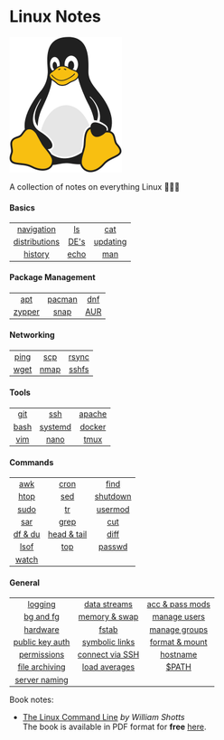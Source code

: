 # Linux Notes 

![Linux Penguin Logo](img/penguin.png)

A collection of notes on everything Linux 🐧🐧🐧

#### Basics
| | | |
| :-------: | :-------: | :-------: |
| [navigation](basics/navigation.md) | [ls](basics/ls.md) | [cat](basics/cat.md) |
| [distributions](basics/distro.md) | [DE's](basics/de.md) | [updating](basics/updating.md) |
| [history](basics/history.md) | [echo](basics/echo.md) | [man](basics/man.md) |


#### Package Management 
| | | |
| :-------: | :-------: | :-------: |
| [apt](pkg_mgmt/apt.md) | [pacman](pkg_mgmt/pacman.md) | [dnf](pkg_mgmt/dnf.md) |
| [zypper](pkg_mgmt/zypper.md) | [snap](pkg_mgmt/snap.md) | [AUR](pkg_mgmt/aur.md) |

#### Networking 
| | | |
| :-------: | :-------: | :-------: |
| [ping](networking/ping.md) | [scp](networking/scp.md) | [rsync](networking/rsync.md) |
| [wget](networking/wget.md) | [nmap](networking/nmap.md) | [sshfs](networking/sshfs.md) |

#### Tools 
| | | |
| :-------: | :-------: | :-------: |
| [git](tools/git/README.md) | [ssh](tools/ssh/README.md) | [apache](tools/apache.md) |
| [bash](tools/bash/README.md) | [systemd](tools/systemd/README.md) | [docker](tools/docker/README.md) |
| [vim](tools/vim/README.md) | [nano](tools/nano.md) | [tmux](tools/tmux/01-intro.md) |

#### Commands 
| | | |
| :-------: | :-------: | :-------: |
| [awk](commands/awk.md) | [cron](commands/cron.md) | [find](commands/find.md) |
| [htop](commands/htop.md) | [sed](commands/sed.md) | [shutdown](commands/shutdown.md) |
| [sudo](commands/sudo.md) | [tr](commands/tr.md) | [usermod](commands/usermod.md) |
| [sar](commands/sar.md) | [grep](commands/grep.md) | [cut](commands/cut.md) |
| [df & du](commands/df_du.md) | [head & tail](commands/head_tail.md) | [diff](commands/diff.md) |
| [lsof](commands/lsof.md) | [top](commands/top.md) | [passwd](commands/passwd.md) |
| [watch](commands/watch.md) | | |

#### General
| | | |
| :-------: | :-------: | :-------: |
| [logging](misc/logging.md) | [data streams](misc/data-streams.md) | [acc & pass mods](misc/acc_pass_exp.md) |
| [bg and fg](misc/bg_fg.md) | [memory & swap](misc/mem_swap.md) | [manage users](misc/user_mgmt.md)|
| [hardware](misc/hw.md) | [fstab](misc/fstab.md) | [manage groups](misc/group_mgmt.md) |
| [public key auth](misc/pub_key.md) | [symbolic links](misc/sym_links.md) | [format & mount](misc/volume_mgmt.md) |
| [permissions](misc/permissions.md) | [connect via SSH](misc/connect_via_ssh.md) | [hostname](misc/hostname.md) |
| [file archiving](misc/archiving.md) | [load averages](misc/load_avg.md) | [$PATH](misc/path.md) |
| [server naming](misc/srv_naming.md) | | |

Book notes:

- [The Linux Command Line](books/book-tlcl/00-intro.md) *by William Shotts*  
  The book is available in PDF format for **free**
  [here](https://www.linuxcommand.org/tlcl.php).
